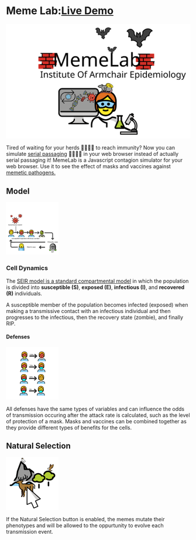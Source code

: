 # Meme Lab:[Live Demo](https://thememeticist.github.io/Cellular-Defense-Automata/)

![](/assets/MemeLabIOAE.svg)

Tired of waiting for your herds 🐑🐑🐑🐑 to reach immunity? Now you can simulate [serial passaging](https://en.wikipedia.org/wiki/Serial_passage) 🧫🧫🧫🧫 in your web browser instead of actually serial passaging it! MemeLab is a Javascript contagion simulator for your web browser. Use it to see the effect of masks and vaccines against [memetic pathogens.](https://en.wikipedia.org/wiki/Memetics)

## Model

![](/assets/seirbasic.svg)

### Cell Dynamics

The  [SEIR model is a standard compartmental model](https://en.wikipedia.org/wiki/Compartmental_models_in_epidemiology) in which the population is divided into **susceptible (S)**, **exposed (E)**, **infectious (I)**, and **recovered (R)** individuals. 

A susceptible member of the population becomes infected (exposed) when making a transmissive contact with an infectious individual and then progresses to the infectious, then the recovery state (zombie), and finally RIP.

#### Defenses

![](/assets/HowMasksWork.svg)

All defenses have the same types of variables and can influence the odds of transmission occuring after the attack rate is calculated, such as the level of protection of a mask. Masks and vaccines can be combined together as they provide different types of benefits for the cells.

## Natural Selection
![](/assets/naturalSelect.svg)

If the Natural Selection button is enabled, the memes mutate their phenotypes and will be allowed to the oppurtunity to evolve each transmission event.

